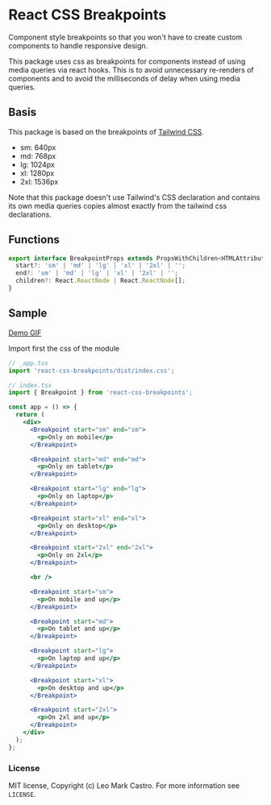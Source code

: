 # React CSS Breakpoints

Component style breakpoints so that you won't have to create custom components to handle responsive design.

This package uses css as breakpoints for components instead of using media queries via react hooks. This is to avoid unnecessary re-renders of components and to avoid the milliseconds of delay when using media queries.

<!-- ![npm bundle size](https://img.shields.io/bundlephobia/min/jsx-breakpoints?style=flat-square)
![npm bundle size](https://img.shields.io/bundlephobia/minzip/@codifytools/jsx-breakpoints?style=flat-square)
![npm downloads](https://img.shields.io/npm/dt/leomarkcastro/jsx-breakpoints?style=flat-square)
![GitHub license](https://img.shields.io/badge/license-MIT-blue.svg?style=flat-square) -->

## Basis

This package is based on the breakpoints of [Tailwind CSS](https://tailwindcss.com/docs/breakpoints).

- sm: 640px
- md: 768px
- lg: 1024px
- xl: 1280px
- 2xl: 1536px

Note that this package doesn't use Tailwind's CSS declaration and contains its own media queries copies almost exactly from the tailwind css declarations.

## Functions

```jsx
export interface BreakpointProps extends PropsWithChildren<HTMLAttributes<HTMLDivElement>> {
  start?: 'sm' | 'md' | 'lg' | 'xl' | '2xl' | '';
  end?: 'sm' | 'md' | 'lg' | 'xl' | '2xl' | '';
  children?: React.ReactNode | React.ReactNode[];
}
```

## Sample

[Demo GIF](https://file-asia-se-01-api.db.srv01.xyzapps.xyz/files/2023-09-14%2015-27-26.gif)

Import first the css of the module

```jsx
// _app.tsx
import 'react-css-breakpoints/dist/index.css';
```

```jsx
// index.tsx
import { Breakpoint } from 'react-css-breakpoints';

const app = () => {
  return (
    <div>
      <Breakpoint start="sm" end="sm">
        <p>Only on mobile</p>
      </Breakpoint>

      <Breakpoint start="md" end="md">
        <p>Only on tablet</p>
      </Breakpoint>

      <Breakpoint start="lg" end="lg">
        <p>Only on laptop</p>
      </Breakpoint>

      <Breakpoint start="xl" end="xl">
        <p>Only on desktop</p>
      </Breakpoint>

      <Breakpoint start="2xl" end="2xl">
        <p>Only on 2xl</p>
      </Breakpoint>

      <br />

      <Breakpoint start="sm">
        <p>On mobile and up</p>
      </Breakpoint>

      <Breakpoint start="md">
        <p>On tablet and up</p>
      </Breakpoint>

      <Breakpoint start="lg">
        <p>On laptop and up</p>
      </Breakpoint>

      <Breakpoint start="xl">
        <p>On desktop and up</p>
      </Breakpoint>

      <Breakpoint start="2xl">
        <p>On 2xl and up</p>
      </Breakpoint>
    </div>
  );
};
```

### License

MIT license, Copyright (c) Leo Mark Castro. For more information see `LICENSE`.
